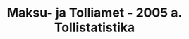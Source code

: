 ---
schema: default
title: Maksu- ja Tolliamet - 2005 a. Tollistatistika
title_en: Tax and Customs Board - Customs statistics for 2005
notes: '<a href=https://www.emta.ee/et/kontaktid-ja-ametist/maksulaekumine-statistika/maksu-ja-tolliameti-avaandmed>Maksu- ja Tolliameti avaandmed</a>. <a href=https://www.emta.ee/et/kontaktid-ja-ametist/avaandmed-maksulaekumine-statistika/tollistatistika>Tollistatistika</a>.'
notes_en: ''
department: ''
category:
  - Majandus ja rahandus
category_en:
  - Economy and Finance
resources:
  - name: Tollistatistika 2005. aastal
    url: 'http://www.emta.ee/et/maksulaekumine-statistika/tollistatistika/2005/kaupade-sisse-ja-valjaveo-2005-aasta-tollistatistika'
    format: HTML
    interactive: 'True'
  - name: Tollistatistika detsembris 2005
    url: 'http://www.emta.ee/et/maksulaekumine-statistika/tollistatistika/2005/kaupade-sisse-ja-valjaveo-2005-aasta-detsembri'
    format: HTML
    interactive: 'True'
  - name: Tollistatistika novembris 2005
    url: 'http://www.emta.ee/et/maksulaekumine-statistika/tollistatistika/2005/kaupade-sisse-ja-valjaveo-2005-aasta-novembri'
    format: HTML
    interactive: 'True'
  - name: Tollistatistika oktoobris 2005
    url: 'http://www.emta.ee/et/maksulaekumine-statistika/tollistatistika/2005/kaupade-sisse-ja-valjaveo-2005-aasta-oktoobri'
    format: HTML
    interactive: 'True'
  - name: Tollistatistika septembris 2005
    url: 'http://www.emta.ee/et/maksulaekumine-statistika/tollistatistika/2005/kaupade-sisse-ja-valjaveo-2005-aasta-septembri'
    format: HTML
    interactive: 'True'
  - name: Tollistatistika augustis 2005
    url: 'http://www.emta.ee/et/maksulaekumine-statistika/tollistatistika/2005/kaupade-sisse-ja-valjaveo-2005-aasta-augusti'
    format: HTML
    interactive: 'True'
  - name: Tollistatistika juulis 2005
    url: 'http://www.emta.ee/et/maksulaekumine-statistika/tollistatistika/2005/kaupade-sisse-ja-valjaveo-2005-aasta-juuli'
    format: HTML
    interactive: 'True'
  - name: 2005. aasta I poolaasta tollistatistika
    url: 'http://www.emta.ee/et/maksulaekumine-statistika/tollistatistika/2005/kaupade-sisse-ja-valjaveo-2005-aasta-i-poolaasta'
    format: HTML
    interactive: 'True'
  - name: Tollistatistika juunis 2005
    url: 'http://www.emta.ee/et/maksulaekumine-statistika/tollistatistika/2005/kaupade-sisse-ja-valjaveo-2005-aasta-juuni'
    format: HTML
    interactive: 'True'
  - name: Tollistatistika mais 2005
    url: 'http://www.emta.ee/et/maksulaekumine-statistika/tollistatistika/2005/kaupade-sisse-ja-valjaveo-2005-aasta-mai'
    format: HTML
    interactive: 'True'
  - name: Tollistatistika aprillis 2005
    url: 'http://www.emta.ee/et/maksulaekumine-statistika/tollistatistika/2005/kaupade-sisse-ja-valjaveo-2005-aasta-aprilli'
    format: HTML
    interactive: 'True'
  - name: Tollistatistika märtsis 2005
    url: 'http://www.emta.ee/et/maksulaekumine-statistika/tollistatistika/2005/kaupade-sisse-ja-valjaveo-2005-aasta-martsi'
    format: HTML
    interactive: 'True'
  - name: Tollistatistika veebruaris 2005
    url: 'http://www.emta.ee/et/maksulaekumine-statistika/tollistatistika/2005/kaupade-sisse-ja-valjaveo-2005-aasta-veebruari'
    format: HTML
    interactive: 'True'
  - name: Tollistatistika jaanuaris 2005
    url: 'http://www.emta.ee/et/maksulaekumine-statistika/tollistatistika/2005/kaupade-sisse-ja-valjaveo-2005-aasta-jaanuari'
    format: HTML
    interactive: 'True'
license: 'https://creativecommons.org/licenses/by-sa/3.0/ee/legalcode'
update_freq: ''
date_issued: 2017/03/18
date_modified: 2019/06/12
organization: Maksu- ja Tolliamet
maintainer_name: EMTA
maintainer_email: emta@emta.ee
maintainer_phone: ''
---
